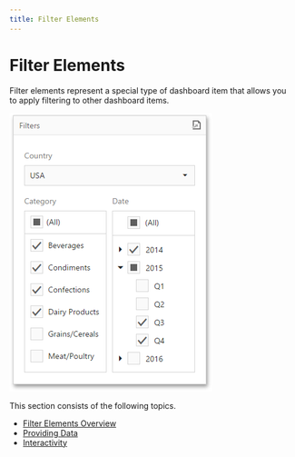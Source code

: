 ```yaml
---
title: Filter Elements
---
```

# Filter Elements
Filter elements represent a special type of dashboard item that allows you to apply filtering to other dashboard items.

![wdd-dashboard-items-filters](../../../images/Img125353.png)

This section consists of the following topics.
* [Filter Elements Overview](../../../../dashboard-for-web/articles/web-dashboard-designer-mode/designing-dashboard-items/filter-elements/filter-elements-overview.md)
* [Providing Data](../../../../dashboard-for-web/articles/web-dashboard-designer-mode/designing-dashboard-items/filter-elements/providing-data.md)
* [Interactivity](../../../../dashboard-for-web/articles/web-dashboard-designer-mode/designing-dashboard-items/filter-elements/interactivity.md)